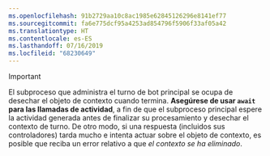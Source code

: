 ```yaml
---
ms.openlocfilehash: 91b2729aa10c8ac1985e62845126296e8141ef77
ms.sourcegitcommit: fa6e775dcf95a4253ad854796f5906f33af05a42
ms.translationtype: HT
ms.contentlocale: es-ES
ms.lasthandoff: 07/16/2019
ms.locfileid: "68230649"
---
```

> [!IMPORTANT]
> El subproceso que administra el turno de bot principal se ocupa de desechar el objeto de contexto cuando termina. **Asegúrese de usar `await` para las llamadas de actividad**, a fin de que el subproceso principal espere la actividad generada antes de finalizar su procesamiento y desechar el contexto de turno. De otro modo, si una respuesta (incluidos sus controladores) tarda mucho e intenta actuar sobre el objeto de contexto, es posible que reciba un error relativo a que _el contexto se ha eliminado_.